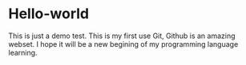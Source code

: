 # Hello-world
This is just a demo test.
This is my first use Git, Github is an amazing webset.
I hope it will be a new begining of my programming language learning.
